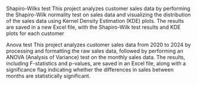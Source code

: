 Shapiro-Wilks test
This project analyzes customer sales data by performing the Shapiro-Wilk normality test on sales data and visualizing the distribution of the sales data using Kernel Density Estimation (KDE) plots. The results are saved in a new Excel file, with the Shapiro-Wilk test results and KDE plots for each customer

Anova test
This project analyzes customer sales data from 2020 to 2024 by processing and formatting the raw sales data, followed by performing an ANOVA (Analysis of Variance) test on the monthly sales data. The results, including F-statistics and p-values, are saved in an Excel file, along with a significance flag indicating whether the differences in sales between months are statistically significant.
